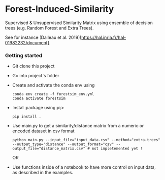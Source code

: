 # Forest-Induced-Similarity
Supervised & Unsupervised Similarity Matrix using ensemble of decision trees (e.g. Random Forest and Extra Trees).

See for instance (Dalleau et al. 2019)[https://hal.inria.fr/hal-01982232/document].

### Getting started

  - Git clone this project
  - Go into project's folder
  - Create and activate the conda env using

        conda env create -f forestsim_env.yml
        conda activate forestsim

  - Install package using pip:

        pip install .

  - Use main.py to get a similarity/distance matrix from a numeric or encoded dataset in csv format

        python main.py --input_file="input_data.csv" --method="extra-trees" --output_type="distance" --output_format="csv" --output_file="distance_matrix.csv" # not impletemented yet !

    OR

  - Use functions inside of a notebook to have more control on input data, as described in the examples.

